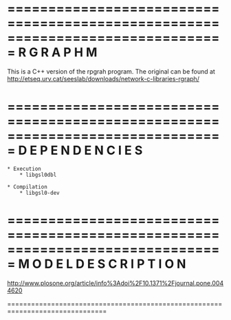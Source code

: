 ===============================================================================
                             R G R A P H M
===============================================================================


This is a C++ version of the rpgrah program. The original can be found at
http://etseq.urv.cat/seeslab/downloads/network-c-libraries-rgraph/


===============================================================================
                         D E P E N D E N C I E S
===============================================================================

    * Execution
        * libgsl0dbl

    * Compilation
        * libgsl0-dev




===============================================================================
                    M O D E L  D E S C R I P T I O N
===============================================================================

http://www.plosone.org/article/info%3Adoi%2F10.1371%2Fjournal.pone.0044620


===============================================================================
